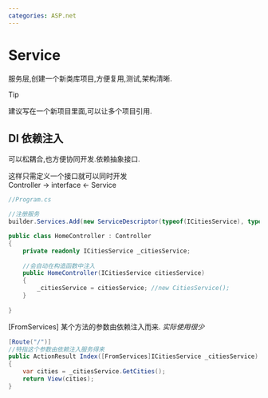 ```yaml
---
categories: ASP.net
---
```


# Service

服务层,创建一个新类库项目,方便复用,测试,架构清晰.

>[!TIP]
>建议写在一个新项目里面,可以让多个项目引用.

## DI 依赖注入

可以松耦合,也方便协同开发.依赖抽象接口.

这样只需定义一个接口就可以同时开发  
Controller -> interface <- Service

```C#
//Program.cs

//注册服务
builder.Services.Add(new ServiceDescriptor(typeof(ICitiesService), typeof(CitiesService),ServiceLifetime.Transient));
```

```C#
public class HomeController : Controller
{
    private readonly ICitiesService _citiesService;
    
    //会自动在构造函数中注入
    public HomeController(ICitiesService citiesService)
    {
        _citiesService = citiesService; //new CitiesService();
    }
    
}
```

[FromServices] 某个方法的参数由依赖注入而来. *实际使用很少*
```C#
[Route("/")]
//特指这个参数由依赖注入服务得来
public ActionResult Index([FromServices]ICitiesService _citiesService)
{
    var cities = _citiesService.GetCities();
    return View(cities);
}
```